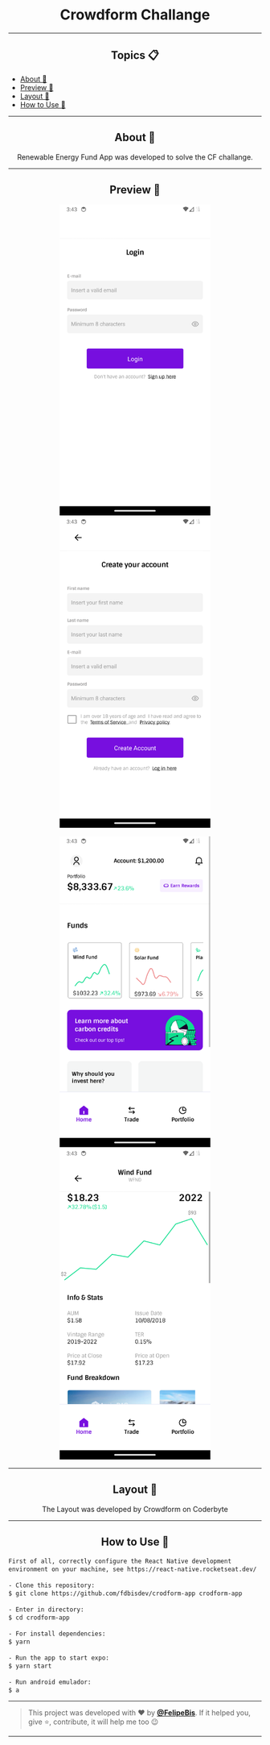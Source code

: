 <h1 align="center">Crowdform Challange</h1>

---

<h2 align="center">Topics 📋</h2>

   <p>
   
   - [About 📖](#about-)
   - [Preview 📱](#preview-)
   - [Layout 🎨](#layout-)
   - [How to Use 🤔](#how-to-use-)


   </p>

---

<h2 align="center">About 📖</h2>
      
   <p align="center">
      Renewable Energy Fund App was developed to solve the CF challange.
   </p>

---

<h2 align="center">Preview 📱</h2>
<p align="center">
      <img src="https://raw.githubusercontent.com/fdbisdev/crodform-app/main/src/assets/images/prints/Screenshot_1693248218.png" width="300" alt="Login"/>
      <img src="https://raw.githubusercontent.com/fdbisdev/crodform-app/main/src/assets/images/prints/Screenshot_1693248220.png" width="300" alt="Register"/>
</p>
<p align="center">
      <img src="https://raw.githubusercontent.com/fdbisdev/crodform-app/main/src/assets/images/prints/Screenshot_1693248211.png" width="300" alt="HomePage"/>
      <img src="https://raw.githubusercontent.com/fdbisdev/crodform-app/main/src/assets/images/prints/Screenshot_1693248215.png" width="300" alt="Details (Asset)" />
</p>

---

<h2 align="center">Layout 🎨</h2>

   <p align="center">
      The Layout was developed by Crowdform on Coderbyte
   </p>

---

<h2 align="center">How to Use 🤔</h2>

   ```
   First of all, correctly configure the React Native development environment on your machine, see https://react-native.rocketseat.dev/
   
   - Clone this repository:
   $ git clone https://github.com/fdbisdev/crodform-app crodform-app

   - Enter in directory:
   $ cd crodform-app

   - For install dependencies:
   $ yarn

   - Run the app to start expo: 
   $ yarn start

   - Run android emulador:
   $ a

   ```

---

   >This project was developed with ❤️ by **[@FelipeBis](https://www.linkedin.com/in/felipe-bis)**.
   If it helped you, give ⭐, contribute, it will help me too 😉

---
